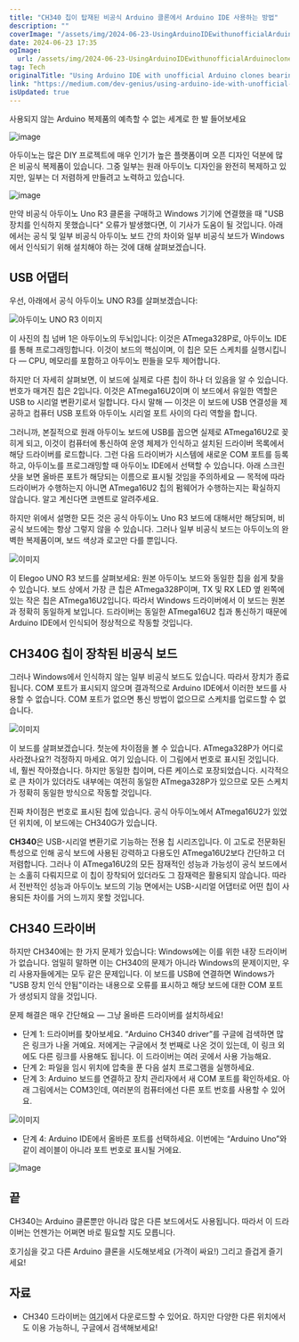 ```yaml
---
title: "CH340 칩이 탑재된 비공식 Arduino 클론에서 Arduino IDE 사용하는 방법"
description: ""
coverImage: "/assets/img/2024-06-23-UsingArduinoIDEwithunofficialArduinoclonesbearingCH340chip_0.png"
date: 2024-06-23 17:35
ogImage:
  url: /assets/img/2024-06-23-UsingArduinoIDEwithunofficialArduinoclonesbearingCH340chip_0.png
tag: Tech
originalTitle: "Using Arduino IDE with unofficial Arduino clones bearing CH340 chip"
link: "https://medium.com/dev-genius/using-arduino-ide-with-unofficial-arduino-clones-bearing-ch340-chip-752d1b90810d"
isUpdated: true
---
```


사용되지 않는 Arduino 복제품의 예측할 수 없는 세계로 한 발 들어보세요

![image](/assets/img/2024-06-23-UsingArduinoIDEwithunofficialArduinoclonesbearingCH340chip_0.png)

아두이노는 많은 DIY 프로젝트에 매우 인기가 높은 플랫폼이며 오픈 디자인 덕분에 많은 비공식 복제품이 있습니다. 그중 일부는 원래 아두이노 디자인을 완전히 복제하고 있지만, 일부는 더 저렴하게 만들려고 노력하고 있습니다.

![image](/assets/img/2024-06-23-UsingArduinoIDEwithunofficialArduinoclonesbearingCH340chip_1.png)

<div class="content-ad"></div>

만약 비공식 아두이노 Uno R3 클론을 구매하고 Windows 기기에 연결했을 때 "USB 장치를 인식하지 못했습니다" 오류가 발생했다면, 이 기사가 도움이 될 것입니다. 아래에서는 공식 및 일부 비공식 아두이노 보드 간의 차이와 일부 비공식 보드가 Windows에서 인식되기 위해 설치해야 하는 것에 대해 살펴보겠습니다.

## USB 어댑터

우선, 아래에서 공식 아두이노 UNO R3를 살펴보겠습니다:

![아두이노 UNO R3 이미지](/assets/img/2024-06-23-UsingArduinoIDEwithunofficialArduinoclonesbearingCH340chip_2.png)

<div class="content-ad"></div>

이 사진의 칩 넘버 1은 아두이노의 두뇌입니다: 이것은 ATmega328P로, 아두이노 IDE를 통해 프로그래밍합니다. 이것이 보드의 핵심이며, 이 칩은 모든 스케치를 실행시킵니다 — CPU, 메모리를 포함하고 아두이노 핀들을 모두 제어합니다.

하지만 더 자세히 살펴보면, 이 보드에 실제로 다른 칩이 하나 더 있음을 알 수 있습니다. 번호가 매겨진 칩은 2입니다. 이것은 ATmega16U2이며 이 보드에서 유일한 역할은 USB to 시리얼 변환기로서 일합니다. 다시 말해 — 이것은 이 보드에 USB 연결성을 제공하고 컴퓨터 USB 포트와 아두이노 시리얼 포트 사이의 다리 역할을 합니다.

그러니까, 본질적으로 원래 아두이노 보드에 USB를 꼽으면 실제로 ATmega16U2로 꽂히게 되고, 이것이 컴퓨터에 통신하여 운영 체제가 인식하고 설치된 드라이버 목록에서 해당 드라이버를 로드합니다. 그런 다음 드라이버가 시스템에 새로운 COM 포트를 등록하고, 아두이노를 프로그래밍할 때 아두이노 IDE에서 선택할 수 있습니다. 아래 스크린샷을 보면 올바른 포트가 해당되는 이름으로 표시될 것임을 주의하세요 — 목적에 따라 드라이버가 수행하는지 아니면 ATmega16U2 칩의 펌웨어가 수행하는지는 확실하지 않습니다. 알고 계신다면 코멘트로 알려주세요.

<div class="content-ad"></div>

하지만 위에서 설명한 모든 것은 공식 아두이노 Uno R3 보드에 대해서만 해당되며, 비공식 보드에는 항상 그렇지 않을 수 있습니다. 그러나 일부 비공식 보드는 아두이노의 완벽한 복제품이며, 보드 색상과 로고만 다를 뿐입니다.

![이미지](/assets/img/2024-06-23-UsingArduinoIDEwithunofficialArduinoclonesbearingCH340chip_4.png)

이 Elegoo UNO R3 보드를 살펴보세요: 원본 아두이노 보드와 동일한 칩을 쉽게 찾을 수 있습니다. 보드 상에서 가장 큰 칩은 ATmega328P이며, TX 및 RX LED 옆 왼쪽에 있는 작은 칩은 ATmega16U2입니다. 따라서 Windows 드라이버에서 이 보드는 원본과 정확히 동일하게 보입니다. 드라이버는 동일한 ATmega16U2 칩과 통신하기 때문에 Arduino IDE에서 인식되어 정상적으로 작동할 것입니다.

## CH340G 칩이 장착된 비공식 보드

<div class="content-ad"></div>

그러나 Windows에서 인식하지 않는 일부 비공식 보드도 있습니다. 따라서 장치가 종료됩니다. COM 포트가 표시되지 않으며 결과적으로 Arduino IDE에서 이러한 보드를 사용할 수 없습니다. COM 포트가 없으면 통신 방법이 없으므로 스케치를 업로드할 수 없습니다.

![이미지](/assets/img/2024-06-23-UsingArduinoIDEwithunofficialArduinoclonesbearingCH340chip_5.png)

이 보드를 살펴보겠습니다. 첫눈에 차이점을 볼 수 있습니다. ATmega328P가 어디로 사라졌나요?! 걱정하지 마세요. 여기 있습니다. 이 그림에서 번호로 표시된 것입니다. 네, 훨씬 작아졌습니다. 하지만 동일한 칩이며, 다른 케이스로 포장되었습니다. 시각적으로 큰 차이가 있더라도 내부에는 여전히 동일한 ATmega328P가 있으므로 모든 스케치가 정확히 동일한 방식으로 작동할 것입니다.

진짜 차이점은 번호로 표시된 칩에 있습니다. 공식 아두이노에서 ATmega16U2가 있었던 위치에, 이 보드에는 CH340G가 있습니다.

<div class="content-ad"></div>

**CH340**은 USB-시리얼 변환기로 기능하는 전용 칩 시리즈입니다. 이 고도로 전문화된 특성으로 인해 공식 보드에 사용된 강력하고 다용도인 ATmega16U2보다 간단하고 더 저렴합니다. 그러나 이 ATmega16U2의 모든 잠재적인 성능과 가능성이 공식 보드에서는 소홀히 다뤄지므로 이 칩이 장착되어 있더라도 그 잠재력은 활용되지 않습니다. 따라서 전반적인 성능과 아두이노 보드의 기능 면에서는 USB-시리얼 어댑터로 어떤 칩이 사용되든 차이를 거의 느끼지 못할 것입니다.

## CH340 드라이버

하지만 CH340에는 한 가지 문제가 있습니다: Windows에는 이를 위한 내장 드라이버가 없습니다. 엄밀히 말하면 이는 CH340의 문제가 아니라 Windows의 문제이지만, 우리 사용자들에게는 모두 같은 문제입니다. 이 보드를 USB에 연결하면 Windows가 "USB 장치 인식 안됨"이라는 내용으로 오류를 표시하고 해당 보드에 대한 COM 포트가 생성되지 않을 것입니다.

<div class="content-ad"></div>

문제 해결은 매우 간단해요 — 그냥 올바른 드라이버를 설치하세요!

- 단계 1: 드라이버를 찾아보세요. “Arduino CH340 driver”를 구글에 검색하면 많은 링크가 나올 거예요. 저에게는 구글에서 첫 번째로 나온 것이 있는데, 이 링크 외에도 다른 링크를 사용해도 됩니다. 이 드라이버는 여러 곳에서 사용 가능해요.
- 단계 2: 파일을 임시 위치에 압축을 푼 다음 설치 프로그램을 실행하세요.
- 단계 3: Arduino 보드를 연결하고 장치 관리자에서 새 COM 포트를 확인하세요. 아래 그림에서는 COM3인데, 여러분의 컴퓨터에선 다른 포트 번호를 사용할 수 있어요.

![이미지](/assets/img/2024-06-23-UsingArduinoIDEwithunofficialArduinoclonesbearingCH340chip_7.png)

- 단계 4: Arduino IDE에서 올바른 포트를 선택하세요. 이번에는 “Arduino Uno”와 같이 레이블이 아니라 포트 번호로 표시될 거에요.

<div class="content-ad"></div>

![Image](/assets/img/2024-06-23-UsingArduinoIDEwithunofficialArduinoclonesbearingCH340chip_8.png)

## 끝

CH340는 Arduino 클론뿐만 아니라 많은 다른 보드에서도 사용됩니다. 따라서 이 드라이버는 언젠가는 어쩌면 바로 필요할 지도 모릅니다.

호기심을 갖고 다른 Arduino 클론을 시도해보세요 (가격이 싸요!) 그리고 즐겁게 즐기세요!

<div class="content-ad"></div>

## 자료

- CH340 드라이버는 [여기](https://sparks.gogo.co.nz/ch340.html)에서 다운로드할 수 있어요. 하지만 다양한 다른 위치에서도 이용 가능하니, 구글에서 검색해보세요!
